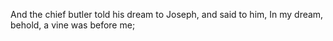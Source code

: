 And the chief butler told his dream to Joseph, and said to him, In my dream, behold, a vine was before me;
